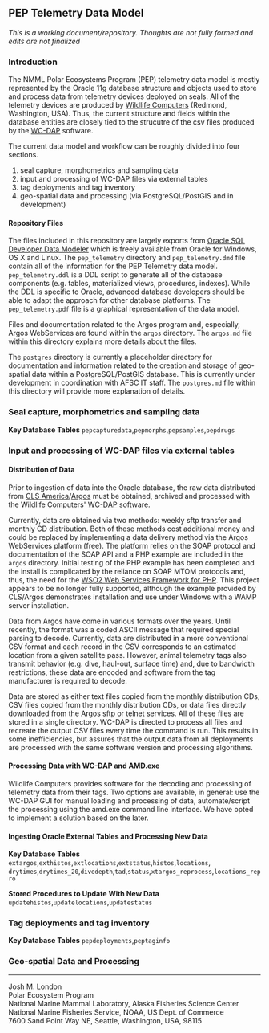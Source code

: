 PEP Telemetry Data Model
------------------------

*This is a working document/repository. Thoughts are not fully formed and edits are not finalized*  

### Introduction


The NMML Polar Ecosystems Program (PEP) telemetry data model is mostly represented by the Oracle 11g database structure and objects used to store and process data from telemetry devices deployed on seals. All of the telemetry devices are produced by [Wildlife Computers](http://www.wildlifecomputers.com) (Redmond, Washington, USA). Thus, the current structure and fields within the database entities are closely tied to the strucutre of the csv files produced by the [WC-DAP](http://www.wildlifecomputers.com/downloads.aspx) software. 

The current data model and workflow can be roughly divided into four sections.

1. seal capture, morphometrics and sampling data
2. input and processing of WC-DAP files via external tables
3. tag deployments and tag inventory
4. geo-spatial data and processing (via PostgreSQL/PostGIS and in development) 

#### Repository Files

The files included in this repository are largely exports from [Oracle SQL Developer Data Modeler](http://www.oracle.com/technetwork/developer-tools/datamodeler/overview/index.html) which is freely available from Oracle for Windows, OS X and Linux. The `pep_telemetry` directory and `pep_telemetry.dmd` file contain all of the information for the PEP Telemetry data model. `pep_telemetry.ddl` is a DDL script to generate all of the database components (e.g. tables, materialized views, procedures, indexes). While the DDL is specific to Oracle, advanced database developers should be able to adapt the approach for other database platforms. The `pep_telemetry.pdf` file is a graphical representation of the data model.

Files and documentation related to the Argos program and, especially, Argos WebServices are found within the `argos` directory. The `argos.md` file within this directory explains more details about the files.

The `postgres` directory is currently a placeholder directory for documentation and information related to the creation and storage of geo-spatial data within a PostgreSQL/PostGIS database. This is currently under development in coordination with AFSC IT staff. The `postgres.md` file within this directory will provide more explanation of details.

### Seal capture, morphometrics and sampling data

**Key Database Tables**
`pepcapturedata`,`pepmorphs`,`pepsamples`,`pepdrugs`

### Input and processing of WC-DAP files via external tables

#### Distribution of Data

Prior to ingestion of data into the Oracle database, the raw data distributed from [CLS America](http://www.clsamerica.com/argos-system.html)/[Argos](http://www.argos-system.org/) must be obtained, archived and processed with the Wildlife Computers' [WC-DAP](http://www.wildlifecomputers.com/downloads.aspx) software. 

Currently, data are obtained via two methods: weekly sftp transfer and monthly CD distribution. Both of these methods cost additional money and could be replaced by implementing a data delivery method via the Argos WebServices platform (free). The platform relies on the SOAP protocol and documentation of the SOAP API and a PHP example are included in the `argos` directory. Initial testing of the PHP example has been completed and the install is complicated by the reliance on SOAP MTOM protocols and, thus, the need for the [WSO2 Web Services Framework for PHP](http://wso2.com/products/web-services-framework/php/). This project appears to be no longer fully supported, although the example provided by CLS/Argos demonstrates installation and use under Windows with a WAMP server installation.

Data from Argos have come in various formats over the years. Until recently, the format was a coded ASCII message that required special parsing to decode. Currently, data are distributed in a more conventional CSV format and each record in the CSV corresponds to an estimated location from a given satellite pass. However, animal telemetry tags also transmit behavior (e.g. dive, haul-out, surface time) and, due to bandwidth restrictions, these data are encoded and software from the tag manufacturer is required to decode.

Data are stored as either text files copied from the monthly distribution CDs, CSV files copied from the monthly distribution CDs, or data files directly downloaded from the Argos sftp or telnet services. All of these files are stored in a single directory. WC-DAP is directed to process all files and recreate the output CSV files every time the command is run. This results in some inefficiencies, but assures that the output data from all deployments are processed with the same software version and processing algorithms.

#### Processing Data with WC-DAP and AMD.exe

Wildlife Computers provides software for the decoding and processing of telemetry data from their tags. Two options are available, in general: use the WC-DAP GUI for manual loading and processing of data, automate/script the processing using the amd.exe command line interface. We have opted to implement a solution based on the later.

#### Ingesting Oracle External Tables and Processing New Data

**Key Database Tables**
`extargos`,`exthistos`,`extlocations`,`extstatus`,`histos`,`locations`,  
`drytimes`,`drytimes_20`,`divedepth`,`tad`,`status`,`xtargos_reprocess`,`locations_repro`

**Stored Procedures to Update With New Data**
`updatehistos`,`updatelocations`,`updatestatus`

### Tag deployments and tag inventory

**Key Database Tables**
`pepdeployments`,`peptaginfo`

### Geo-spatial Data and Processing




----------------------------------------
Josh M. London  
Polar Ecosystem Program  
National Marine Mammal Laboratory, Alaska Fisheries Science Center  
National Marine Fisheries Service, NOAA, US Dept. of Commerce  
7600 Sand Point Way NE, Seattle, Washington, USA, 98115 

